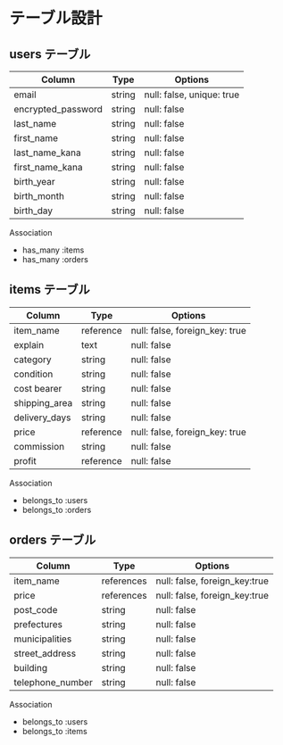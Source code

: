 # テーブル設計

## users テーブル

| Column             | Type   | Options                   |
| ------------------ | ------ | ------------------------- |
| email              | string | null: false, unique: true |
| encrypted_password | string | null: false               |
| last_name          | string | null: false               |
| first_name         | string | null: false               |
| last_name_kana     | string | null: false               |
| first_name_kana    | string | null: false               |
| birth_year         | string | null: false               |
| birth_month        | string | null: false               |
| birth_day          | string | null: false               |

  Association
- has_many :items
- has_many :orders



## items テーブル

| Column        | Type      | Options                        |
| ----------    | --------- | ------------------------------ |
| item_name     | reference | null: false, foreign_key: true |
| explain       | text      | null: false                    |
| category      | string    | null: false                    |
| condition     | string    | null: false                    |
| cost bearer   | string    | null: false                    |
| shipping_area | string    | null: false                    |
| delivery_days | string    | null: false                    |
| price         | reference | null: false, foreign_key: true |
| commission    | string    | null: false                    |
| profit        | reference | null: false                    |

  Association
- belongs_to :users
- belongs_to :orders



## orders テーブル

| Column           | Type       | Options                        |
| ---------------- | ---------- | ------------------------------ |
| item_name        | references | null: false, foreign_key:true  |
| price            | references | null: false, foreign_key:true  |
| post_code        | string     | null: false                    |
| prefectures      | string     | null: false                    |
| municipalities   | string     | null: false                    |
| street_address   | string     | null: false                    |
| building         | string     | null: false                    |
| telephone_number | string     | null: false                    |

  Association
- belongs_to :users
- belongs_to :items
